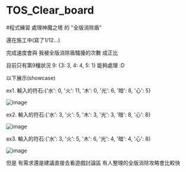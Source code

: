 # TOS_Clear_board
#程式練習 
處理神魔之塔 的 "全版消除盾"

還在施工中(寫了1/12...) 

完成速度會與 我被全版消除盾騷擾的次數 成正比  

目前只有第9種狀況  9: {3: 3, 4: 4, 5: 1} 能夠處理 :D 

以下展示(showcase) 

ex1.
輸入的符石:{'水': 0, '火': 11, '木': 0, '光': 6, '暗': 8, '心': 5}

![image](https://github.com/airparkchen/TOS_Clear_board/assets/64474890/f44b6eb6-c1b7-46a9-b119-7eebf8abb56f)


ex2.
輸入的符石:{'水': 3, '火': 5, '木': 3, '光': 3, '暗': 8, '心': 8}

![image](https://github.com/airparkchen/TOS_Clear_board/assets/64474890/80a1b9bb-83a1-4395-bcb7-f00aa8ac0e51)



ex3.
輸入的符石:{'水': 3, '火': 5, '木': 6, '光': 4, '暗': 4, '心': 8}

![image](https://github.com/airparkchen/TOS_Clear_board/assets/64474890/2d61e736-14cf-4892-becb-38f7f328377b)



但是 有需求還是建議直接去看遊戲討論區 有人整理的全版消除攻略會比較快
